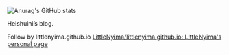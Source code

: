 ![Anurag's GitHub stats](https://github-readme-stats.vercel.app/api?username=heishuini)



Heishuini’s blog.



Follow by littlenyima.github.io [LittleNyima/littlenyima.github.io: LittleNyima's personal page](https://github.com/LittleNyima/littlenyima.github.io)
